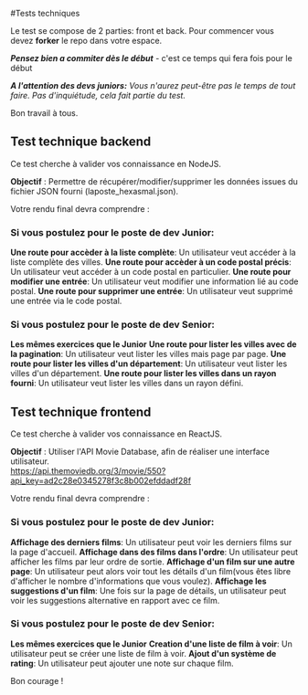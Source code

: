 #Tests techniques

Le test se compose de 2 parties: front et back.
Pour commencer vous devez __forker__ le repo dans votre espace.

__*Pensez bien a commiter dès le début*__ - c'est ce temps qui fera fois pour le début

__*A l'attention des devs juniors:*__
*Vous n'aurez peut-être pas le temps de tout faire. Pas d'inquiétude, cela fait partie du test.* 

Bon travail à tous.

## Test technique backend

Ce test cherche à valider vos connaissance en NodeJS.

__Objectif__ : Permettre de récupérer/modifier/supprimer les données issues du fichier JSON fourni (laposte_hexasmal.json).  

Votre rendu final devra comprendre :

### Si vous postulez pour le poste de dev Junior:

__Une route pour accèder à la liste complète__: Un utilisateur veut accéder à la liste complète des villes.
__Une route pour accèder à un code postal précis__: Un utilisateur veut accéder à un code postal en particulier. 
__Une route pour modifier une entrée__: Un utilisateur veut modifier une information lié au code postal.
__Une route pour supprimer une entrée__: Un utilisateur veut supprimé une entrée via le code postal.


### Si vous postulez pour le poste de dev Senior: 

__Les mêmes exercices que le Junior__
__Une route pour lister les villes avec de la pagination__: Un utilisateur veut lister les villes mais page par page. 
__Une route pour lister les villes d'un département__: Un utilisateur veut lister les villes d'un département. 
__Une route pour lister les villes dans un rayon fourni__: Un utilisateur veut lister les villes dans un rayon défini.


## Test technique frontend

Ce test cherche à valider vos connaissance en ReactJS.

__Objectif__ : Utiliser l'API Movie Database, afin de réaliser une interface utilisateur.  
https://api.themoviedb.org/3/movie/550?api_key=ad2c28e0345278f3c8b002efddadf28f

Votre rendu final devra comprendre :

### Si vous postulez pour le poste de dev Junior:

__Affichage des derniers films__: Un utilisateur peut voir les derniers films sur la page d'accueil.
__Affichage dans des films dans l'ordre__: Un utilisateur peut afficher les films par leur ordre de sortie. 
__Affichage d'un film sur une autre page__: Un utilisateur peut alors voir tout les détails d'un film(vous êtes libre d'afficher le nombre d'informations que vous voulez).
__Affichage les suggestions d'un film__: Une fois sur la page de détails, un utilisateur peut voir les suggestions alternative en rapport avec ce film.


### Si vous postulez pour le poste de dev Senior: 

__Les mêmes exercices que le Junior__
__Creation d'une liste de film à voir__: Un utilisateur peut se créer une liste de film à voir. 
__Ajout d'un système de rating__: Un utilisateur peut ajouter une note sur chaque film.

Bon courage ! 
